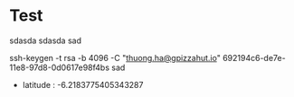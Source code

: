 # Test

sdasda
sdasda
sad

ssh-keygen -t rsa -b 4096 -C "thuong.ha@gpizzahut.io"
 692194c6-de7e-11e8-97d8-0d0617e98f4bs
 sad



  - latitude : -6.2183775405343287